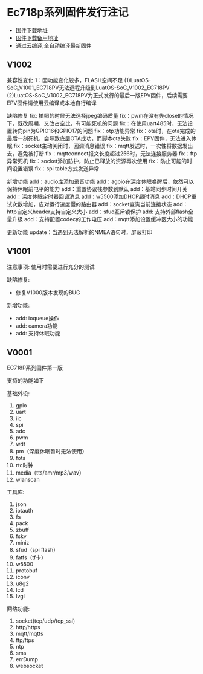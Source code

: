 # Ec718p系列固件发行注记

* [固件下载地址](https://gitee.com/openLuat/LuatOS/releases)
* [固件下载备用地址](https://pan.air32.cn/s/DJTr?path=%2F)
* 通过[云编译](https://wiki.luatos.com/develop/compile/Cloud_compilation.html),全自动编译最新固件


## V1002
兼容性变化
1：因功能变化较多，FLASH空间不足
    (1)LuatOS-SoC_V1001_EC718PV无法远程升级到LuatOS-SoC_V1002_EC718PV
    (2)LuatOS-SoC_V1002_EC718PV为正式发行的最后一版EPV固件，后续需要EPV固件请使用云编译或本地自行编译


缺陷修复
fix: 拍照的时候无法选择jpeg编码质量
fix：pwm在没有先close的情况下，既改周期，又改占空比，有可能死机的问题
fix：在使用uart485时，无法设置转向pin为GPIO16和GPIO17的问题
fix：otp功能异常
fix：ota时，在ota完成的最后一刻死机，会导致底层OTA成功，而脚本ota失败
fix：EPV固件，无法进入休眠
fix：socket主动关闭时，回调消息错误
fix：mqtt发送时，一次性将数据发出去，避免被打断
fix：mqttconnect报文长度超过256时，无法连接服务器
fix：ftp异常死机
fix：socket添加防护，防止已释放的资源再次使用
fix：防止可能的时间设置错误
fix：spi table方式发送异常


新增功能
add：audio库添加录音功能
add：agpio在深度休眠唤醒后，依然可以保持休眠前电平的能力
add：重置协议栈参数到默认
add：基站同步时间开关
add：深度休眠定时器回调消息
add：w5500添加DHCP超时消息
add：DHCP重试次数增加，应对运行速度慢的路由器
add：socket查询当前连接状态
add：http自定义header支持自定义大小
add：sfud互斥锁保护
add: 支持外部flash全量升级
add：支持配置codec的工作电压
add：mqtt添加设置缓冲区大小的功能

更新功能
update：当遇到无法解析的NMEA语句时，屏蔽打印



## V1001

注意事项:
使用时需要进行充分的测试


缺陷修复:
* 修复V1000版本发现的BUG

新增功能:
* add: ioqueue操作
* add: camera功能
* add: 支持休眠功能


## V0001

EC718P系列固件第一版

支持的功能如下

基础外设:

1. gpio
2. uart
3. iic
4. spi
5. adc
6. pwm
7. wdt
8. pm（深度休眠暂时无法使用）
9. fota
10. rtc时钟
11. media（tts/amr/mp3/wav）
12. wlanscan

工具库:

1. json
2. iotauth
3. fs
4. pack
5. zbuff
7. fskv
8. miniz
9. sfud（spi flash）
10. fatfs（tf卡）
11. w5500
12. protobuf
13. iconv
14. u8g2
15. lcd
16. lvgl

网络功能:

1. socket(tcp/udp/tcp_ssl)
2. http/https
3. mqtt/mqtts
4. ftp/ftps
5. ntp
6. sms
7. errDump
8. websocket
